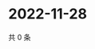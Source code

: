 # 2022-11-28

共 0 条

<!-- BEGIN WEIBO -->
<!-- 最后更新时间 Mon Nov 28 2022 03:11:19 GMT+0800 (China Standard Time) -->

<!-- END WEIBO -->

